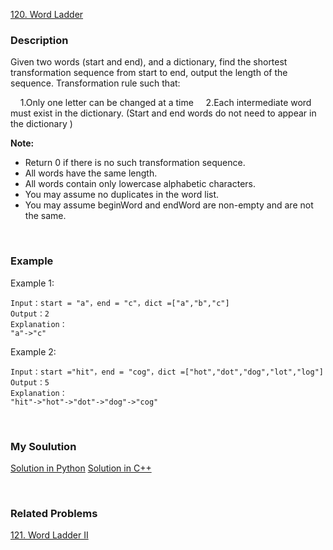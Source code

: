 [120. Word Ladder](./120_Word_Ladder.md)
### Description
Given two words (start and end), and a dictionary, find the shortest transformation sequence from start to end, output the length of the sequence.
Transformation rule such that:

&nbsp;&nbsp;&nbsp;&nbsp;1.Only one letter can be changed at a time
&nbsp;&nbsp;&nbsp;&nbsp;2.Each intermediate word must exist in the dictionary. (Start and end words do not need to appear in the dictionary )

**Note:**
> 
- Return 0 if there is no such transformation sequence.
- All words have the same length.
- All words contain only lowercase alphabetic characters.
- You may assume no duplicates in the word list.
- You may assume beginWord and endWord are non-empty and are not the same.

<br>

### Example
Example 1:

    Input：start = "a"，end = "c"，dict =["a","b","c"]
    Output：2
    Explanation：
    "a"->"c"

Example 2:

    Input：start ="hit"，end = "cog"，dict =["hot","dot","dog","lot","log"]
    Output：5
    Explanation：
    "hit"->"hot"->"dot"->"dog"->"cog"

<br>

### My Soulution
[Solution in Python](../Solution%20in%20Python/word_ladder.py)
[Solution in C++]()

<br>

### Related Problems
[121. Word Ladder II](./121_Word_Ladder_II.md)
